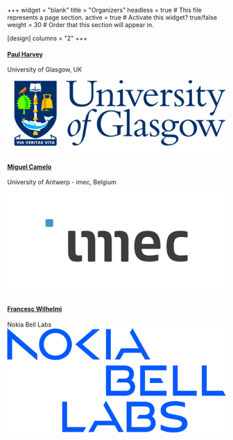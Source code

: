 +++
widget = "blank" 
title = "Organizers"
headless = true  # This file represents a page section.
active = true  # Activate this widget? true/false
weight = 30  # Order that this section will appear in.

[design]
columns = "2"
+++

<div class="row">
  <div class="col-lg-4 col-md-4 mb-4">
    <div class="card experience course shadow-sm rounded-0 border-0">
      <div class="card-body">
        <a href="http://www.paul-harvey.org" target="_blank" rel="noopener">
          <h4 class="card-title exp-title text-muted my-0">Paul Harvey</h4>
        </a>
      <div class="card-subtitle my-0 article-metadata">
            University of Glasgow, UK
<span class="middot-divider"></span>
<img src="/img/uog_logo.png" alt="University of Glasgow logo">
</div> </div> </div>
  </div>


  <div class="col-lg-4 col-md-4 mb-4">
    <div class="card experience course shadow-sm rounded-0 border-0">
      <div class="card-body">
        <a href="https://www.uantwerpen.be/en/staff/miguel-camelo/" target="_blank" rel="noopener">
          <h4 class="card-title exp-title text-muted my-0">Miguel Camelo</h4>
          </a>
        <div class="card-subtitle my-0 article-metadata">
            University of Antwerp - imec, Belgium
<span class="middot-divider"></span>
  <img src="/img/imec_logo.png" alt="imec logo">
</div> </div> </div>
  </div>

  <div class="col-lg-4 col-md-4 mb-4">
    <div class="card experience course shadow-sm rounded-0 border-0">
      <div class="card-body">
          <a href="https://fwilhelmi.github.io/" target="_blank" rel="noopener">
          <h4 class="card-title exp-title text-muted my-0">Francesc Wilhelmi</h4>
        </a>
        <div class="card-subtitle my-0 article-metadata">
            Nokia Bell Labs
<span class="middot-divider"></span>
<img src="/img/nokia_logo.png" alt="nokia logo">
</div> </div> </div>
  </div>

</div>
